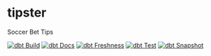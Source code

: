 # tipster
Soccer Bet Tips

[![dbt Build](https://github.com/matheusccouto/tipster/actions/workflows/dbt-build.yml/badge.svg)](https://github.com/matheusccouto/tipster/actions/workflows/dbt-build.yml)
[![dbt Docs](https://github.com/matheusccouto/tipster/actions/workflows/dbt-docs.yml/badge.svg)](https://matheusccouto.github.io/tipster)
[![dbt Freshness](https://github.com/matheusccouto/tipster/actions/workflows/dbt-freshness.yml/badge.svg)](https://github.com/matheusccouto/tipster/actions/workflows/dbt-freshness.yml)
[![dbt Test](https://github.com/matheusccouto/tipster/actions/workflows/dbt-test.yml/badge.svg)](https://github.com/matheusccouto/tipster/actions/workflows/dbt-test.yml)
[![dbt Snapshot](https://github.com/matheusccouto/tipster/actions/workflows/dbt-snapshot.yml/badge.svg)](https://github.com/matheusccouto/tipster/actions/workflows/dbt-snapshot.yml)
